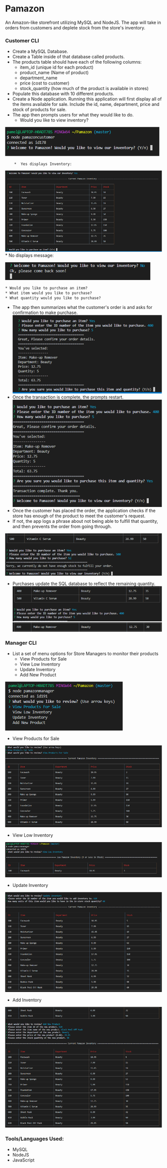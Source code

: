 # Pamazon
An Amazon-like storefront utilizing MySQL and NodeJS.  The app will take in orders from customers and deplete stock from the store's inventory.

### Customer CLI
* Create a MySQL Database.
* Create a Table inside of that database called products.
* The products table should have each of the following columns:
    * item_id (unique id for each product)
    * product_name (Name of product)
    * department_name
    * price (cost to customer)
    * stock_quantity (how much of the product is available in stores)
* Populate this database with 10 different products. 
* Create a Node application. Running this application will first display all of the items available for sale. Include the id, name, department, price and stock of products for sale.
* The app then prompts users for what they would like to do.
    * Would you like to view inventory?

![Prompt](https://github.com/pamelatholan/Pamazon/blob/master/images/welcome.PNG)

        *  Yes displays Inventory:
![Inventory](https://github.com/pamelatholan/Pamazon/blob/master/images/inventory.PNG)
        * No displays message:

![No](https://github.com/pamelatholan/Pamazon/blob/master/images/no_purchase.PNG)

    * Would you like to purchase an item?
    * What item would you like to purchase?
    * What quantity would you like to purchase?
* The app then summarizes what the customer's order is and asks for confirmation to make purchase.
![Confirm](https://github.com/pamelatholan/Pamazon/blob/master/images/purchase.PNG)
* Once the transaction is complete, the prompts restart.
![Complete](https://github.com/pamelatholan/Pamazon/blob/master/images/purchase_confirm.PNG)
* Once the customer has placed the order, the application checks if the store has enough of the product to meet the customer's request.
* If not, the app logs a phrase about not being able to fulfill that quantity, and then prevents the order from going through.

![Not Enough](https://github.com/pamelatholan/Pamazon/blob/master/images/no_stock.PNG)
* Purchases update the SQL database to reflect the remaining quantity.
![Starting Stock](https://github.com/pamelatholan/Pamazon/blob/master/images/starting_stockqty.PNG)
![After Purchase](https://github.com/pamelatholan/Pamazon/blob/master/images/qty_afterpurch.PNG)

### Manager CLI
* List a set of menu options for Store Managers to monitor their products
    * View Products for Sale
    * View Low Inventory
    * Update Inventory
    * Add New Product

![Manager View](https://github.com/pamelatholan/Pamazon/blob/master/images/manager_options.PNG)

* View Products for Sale

![Inventory](https://github.com/pamelatholan/Pamazon/blob/master/images/view_inventory.PNG)

* View Low Inventory

![Low Inventory](https://github.com/pamelatholan/Pamazon/blob/master/images/low_inventory.PNG)

* Update Inventory

![Update](https://github.com/pamelatholan/Pamazon/blob/master/images/update.PNG)

* Add Inventory

![Add](https://github.com/pamelatholan/Pamazon/blob/master/images/add.PNG)

### Tools/Languages Used:
* MySQL
* NodeJS
* JavaScript
